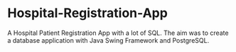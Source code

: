 # Hospital-Registration-App
A Hospital Patient Registration App with a lot of SQL. The aim was to create a database application with Java Swing Framework and PostgreSQL.
